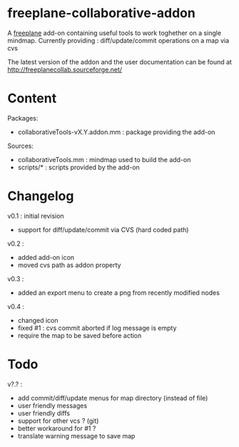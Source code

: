 freeplane-collaborative-addon
=============================

A [freeplane](http://freeplane.sourceforge.net/) add-on containing useful tools to work toghether on a single mindmap.
Currently providing : diff/update/commit operations on a map via cvs

The latest version of the addon and the user documentation can be found at http://freeplanecollab.sourceforge.net/


Content
=============================

Packages:
- collaborativeTools-vX.Y.addon.mm : package providing the add-on

Sources:
- collaborativeTools.mm : mindmap used to build the add-on
- scripts/* : scripts provided by the add-on


Changelog
=============================

v0.1 : initial revision
* support for diff/update/commit via CVS (hard coded path)

v0.2 :
- added add-on icon
- moved cvs path as addon property

v0.3 :
- added an export menu to create a png from recently modified nodes

v0.4 :
- changed icon
- fixed #1 : cvs commit aborted if log message is empty
- require the map to be saved before action

Todo
=============================



v?.? :
- add commit/diff/update menus for map directory (instead of file)
- user friendly messages
- user friendly diffs
- support for other vcs ? (git)
- better workaround for #1 ?
- translate warning message to save map
